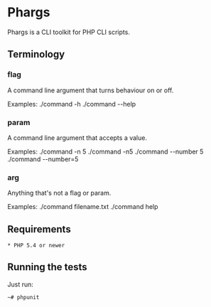 # Phargs

Phargs is a CLI toolkit for PHP CLI scripts.

## Terminology

### flag
A command line argument that turns behaviour on or off.

Examples:
    ./command -h
    ./command --help

### param
A command line argument that accepts a value.

Examples:
    ./command -n 5
    ./command -n5
    ./command --number 5
    ./command --number=5

### arg
Anything that's not a flag or param.

Examples:
    ./command filename.txt
    ./command help

## Requirements

    * PHP 5.4 or newer

## Running the tests

Just run:

    ~# phpunit

